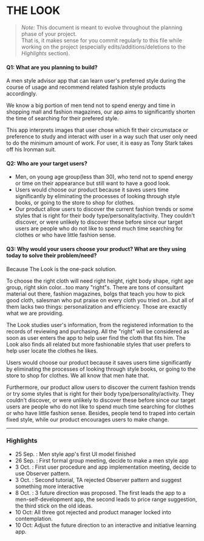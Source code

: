 # THE LOOK

 > _Note:_ This document is meant to evolve throughout the planning phase of your project.    
 > That is, it makes sense for you commit regularly to this file while working on the project (especially edits/additions/deletions to the _Highlights_ section).

#### Q1: What are you planning to build?

A men style advisor app that can learn user's preferred style during the course of usage and recommend related fashion style products accordingly.

We know a big portion of men tend not to spend energy and time in shopping mall and fashion magazines, our app aims to significantly shorten the time of searching for their prefered style.

This app interprets images that user chose which fit their circumstace or preference to study and interact with user in a way such that user only need to do the minimum amount of work. For user, it is easy as Tony Stark takes off his Ironman suit.

#### Q2: Who are your target users?

- Men, on young age group(less than 30), who tend not to spend energy or time on their appearance but still want to have a good look.
- Users would choose our product because it saves users time significantly by eliminating the processes of looking through style books, or going to the store to shop for clothes.
- Our product allow users to discover the current fashion trends or some styles that is right for their body type/personality/activity. They couldn't discover, or were unlikely to discover these before since our target users are people who do not like to spend much time searching for clothes or who have little fashion sense. 

#### Q3: Why would your users choose your product? What are they using today to solve their problem/need?

Because The Look is the one-pack solution.

To choose the right cloth will need right height, right body shape, right age group, right skin color...too many "right"s. There are tons of consultant material out there, fashion magazines, bolgs that teach you how to pick good cloth, salesman who put praise on every cloth you tried on...but all of them lacks two things: personalization and efficiency. Those are exactly what we are providing.

The Look studies user's information, from the registered information to the records of reviewing and purchasing. All the "right" will be considered as soon as user enters the app to help user find the cloth that fits him. The Look also finds all related but more fashionable styles that user prefers to help user locate the clothes he likes.

Users would choose our product because it saves users time significantly by eliminating the processes of looking through style books, or going to the store to shop for clothes. We all know that men hate that.

Furthermore, our product allow users to discover the current fashion trends or try some styles that is right for their body type/personality/activity. They couldn't discover, or were unlikely to discover these before since our target users are people who do not like to spend much time searching for clothes or who have little fashion sense. Besides, people tend to traped into certain fixed style, while our product encourages users to make change.

----

### Highlights

* 25 Sep. : Men style app's first UI model finished
* 26 Sep. : First formal group meeting, decide to make a men style app
* 3 Oct. : First user procedure and app implementation meeting, decide to use Observer pattern.
* 3 Oct. : Second tutorial, TA rejected Observer pattern and suggest something more interactive
* 8 Oct. : 3 future direction was proposed. The first leads the app to a men-self-development app, the second leads to price range suggestion, the third stick on the old ideas. 
* 10 Oct: All three got rejected and product manager locked into contemplation.
* 10 Oct: Adjust the future direction to an interactive and initiative learning app.
